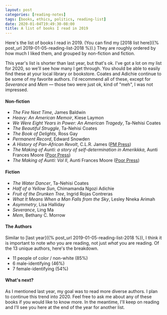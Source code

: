 ```yaml
---
layout: post
categories: [reading-notes]
tags: [books, ethics, politics, reading-list]
date: 2020-01-04T19:49:30-08:00
title: A list of books I read in 2019
---
```


Here's the list of books I read in 2019. (You can find my [2018 list here]({% post_url 2019-01-05-reading-list-2018 %}).) They are roughly ordered by how much I liked them, and grouped by non-fiction and fiction.

<!--excerpt-->

This year's list is shorter than last year, but that's ok. I've got a lot on my list for 2020, so we'll see how many I get through. You should be able to easily find these at your local library or bookstore. Coates and Adichie continue to be some of my favorite authors. I'd recommend all of these, except for *Severance* and *Mem* &mdash; those two were just ok, kind of "meh", I was not impressed.

#### Non-fiction

- *The Fire Next Time*, James Baldwin
- *Heavy: An American Memoir*, Kiese Laymon
- *We Were Eight Years in Power: An American Tragedy*, Ta-Nehisi Coates
- *The Beautiful Struggle*, Ta-Nehisi Coates
- *The Book of Delights*, Ross Gay
- *Permanent Record*, Edward Snowden
- *A History of Pan-African Revolt*, C.L.R. James ([PM Press](https://www.pmpress.org/index.php?l=product_detail&p=428))
- *The Making of Aunti: a story of self-determination in Amerikkka*, Aunti Frances Moore ([Poor Press](https://www.poorpress.net/product-page/the-making-or-aunti))
- *The Making of Aunti: Vol II*, Aunti Frances Moore ([Poor Press](https://www.poorpress.net/product-page/the-making-of-aunti-vol-ii))

#### Fiction

- *The Water Dancer*, Ta-Nehisi Coates
- *Half of a Yellow Sun*, Chimamanda Ngozi Adichie
- *Fruit of the Drunken Tree*, Ingrid Rojas Contreras
- *What It Means When a Man Falls from the Sky*, Lesley Nneka Arimah
- *Asymmetry*, Lisa Halliday
- *Severance*, Ling Ma
- *Mem*, Bethany C. Morrow

#### The Authors

Similar to [last year]({% post_url 2019-01-05-reading-list-2018 %}), I think it is important to note *who* you are reading, not just *what* you are reading. Of the 13 unique authors, here's the breakdown.

* 11 people of color / non-white (85%)
* 6 male-identifying (46%)
* 7 female-identifying (54%)

#### What's next?

As I mentioned last year, my goal was to read more diverse authors. I plan to continue this trend into 2020. Feel free to ask me about any of these books if you would like to know more. In the meantime, I'll keep on reading and I'll see you here at the end of the year for another list.
